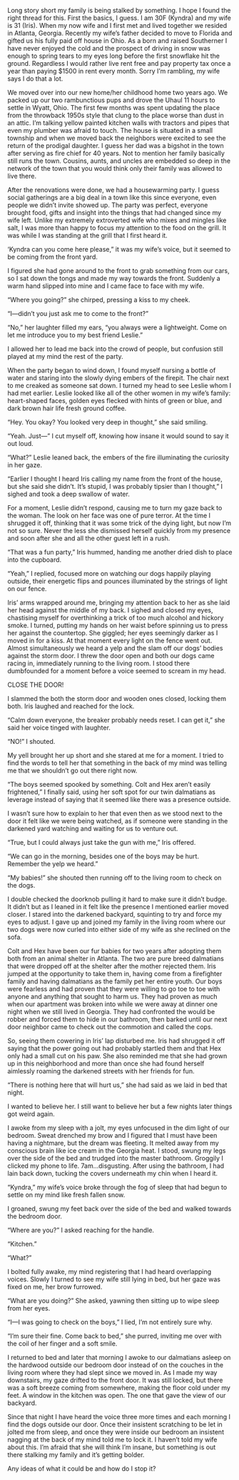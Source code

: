 Long story short my family is being stalked by something. I hope I found the right thread for this. First the basics, I guess. I am 30F (Kyndra)  and my wife is 31 (Iris). When my now wife and I first met and lived together we resided in Atlanta, Georgia. Recently my wife’s father decided to move to Florida and gifted us his fully paid off house in Ohio. As a born and raised Southerner I have never enjoyed the cold and the prospect of driving in snow was enough to spring tears to my eyes long before the first snowflake hit the ground. Regardless I would rather live rent free and pay property tax once a year than paying $1500 in rent every month. Sorry I’m rambling, my wife says I do that a lot. 

We moved over into our new home/her childhood home two years ago. We packed up our two rambunctious pups and drove the Uhaul 11 hours to settle in Wyatt, Ohio. The first few months was spent updating the place from the throwback 1950s style that clung to the place worse than dust in an attic. I’m talking yellow painted kitchen walls with tractors and pipes that even my plumber was afraid to touch. The house is situated in a small township and when we moved back the neighbors were excited to see the return of the prodigal daughter. I guess her dad was a bigshot in the town after serving as fire chief for 40 years. Not to mention her family basically still runs the town. Cousins, aunts, and uncles are embedded so deep in the network of the town that you would think only their family was allowed to live there. 

After the renovations were done, we had a housewarming party. I guess social gatherings are a big deal in a town like this since everyone, even people we didn’t invite showed up. The party was perfect, everyone brought food, gifts and insight into the things that had changed since my wife left. Unlike my extremely extroverted wife who mixes and mingles like salt, I was more than happy to focus my attention to the food on the grill. It was while I was standing at the grill that I first heard it. 

‘Kyndra can you come here please,” it was my wife’s voice, but it seemed to be coming from the front yard. 

I figured she had gone around to the front to grab something from our cars, so I sat down the tongs and made my way towards the front. Suddenly a warm hand slipped into mine and I came face to face with my wife. 

“Where you going?” she chirped, pressing a kiss to my cheek. 

“I—didn’t you just ask me to come to the front?” 

“No,” her laughter filled my ears, “you always were a lightweight. Come on let me introduce you to my best friend Leslie.” 

I allowed her to lead me back into the crowd of people, but confusion still played at my mind the rest of the party. 

When the party began to wind down, I found myself nursing a bottle of water and staring into the slowly dying embers of the firepit. The chair next to me creaked as someone sat down. I turned my head to see Leslie whom I had met earlier. Leslie looked like all of the other women in my wife’s family: heart-shaped faces, golden eyes flecked with hints of green or blue, and dark brown hair life fresh ground coffee. 

“Hey. You okay? You looked very deep in thought,” she said smiling. 

“Yeah. Just—” I cut myself off, knowing how insane it would sound to say it out loud. 

“What?” Leslie leaned back, the embers of the fire illuminating the curiosity in her gaze. 

“Earlier I thought I heard Iris calling my name from the front of the house, but she said she didn’t. It’s stupid, I was probably tipsier than I thought,” I sighed and took a deep swallow of water. 

For a moment, Leslie didn’t respond, causing me to turn my gaze back to the woman. The look on her face was one of pure terror. At the time I shrugged it off, thinking that it was some trick of the dying light, but now I’m not so sure. Never the less she dismissed herself quickly from my presence and soon after she and all the other guest left in a rush. 

“That was a fun party,” Iris hummed, handing me another dried dish to place into the cupboard. 

“Yeah,” I replied, focused more on watching our dogs happily playing outside, their energetic flips and pounces illuminated by the strings of light on our fence. 

Iris’ arms wrapped around me, bringing my attention back to her as she laid her head against the middle of my back. I sighed and closed my eyes, chastising myself for overthinking a trick of too much alcohol and hickory smoke. I turned, putting my hands on her waist before spinning us to press her against the countertop. She giggled; her eyes seemingly darker as I moved in for a kiss. At that moment every light on the fence went out. Almost simultaneously we heard a yelp and the slam off our dogs’ bodies against the storm door. I threw the door open and both our dogs came racing in, immediately running to the living room. I stood there dumbfounded for a moment before a voice seemed to scream in my head. 

CLOSE THE DOOR!

I slammed the both the storm door and wooden ones closed, locking them both. Iris laughed and reached for the lock. 

“Calm down everyone, the breaker probably needs reset. I can get it,” she said her voice tinged with laughter. 

“NO!” I shouted.

My yell brought her up short and she stared at me for a moment. I tried to find the words to tell her that something in the back of my mind was telling me that we shouldn’t go out there right now. 

“The boys seemed spooked by something. Colt and Hex aren’t easily frightened,” I finally said, using her soft spot for our twin dalmatians as leverage instead of saying that it seemed like there was a presence outside. 

I wasn’t sure how to explain to her that even then as we stood next to the door it felt like we were being watched, as if someone were standing in the darkened yard watching and waiting for us to venture out. 

“True, but I could always just take the gun with me,” Iris offered. 

“We can go in the morning, besides one of the boys may be hurt. Remember the yelp we heard.” 

“My babies!” she shouted then running off to the living room to check on the dogs. 

I double checked the doorknob pulling it hard to make sure it didn’t budge. It didn’t but as I leaned in it felt like the presence I mentioned earlier moved closer. I stared into the darkened backyard, squinting to try and force my eyes to adjust. I gave up and joined my family in the living room where our two dogs were now curled into either side of my wife as she reclined on the sofa. 

Colt and Hex have been our fur babies for two years after adopting them both from an animal shelter in Atlanta. The two are pure breed dalmatians that were dropped off at the shelter after the mother rejected them. Iris jumped at the opportunity to take them in, having come from a firefighter family and having dalmatians as the family pet her entire youth. Our boys were fearless and had proven that they were willing to go toe to toe with anyone and anything that sought to harm us. They had proven as much when our apartment was broken into while we were away at dinner one night when we still lived in Georgia. They had confronted the would be robber and forced them to hide in our bathroom, then barked until our next door neighbor came to check out the commotion and called the cops.

So, seeing them cowering in Iris’ lap disturbed me. Iris had shrugged it off saying that the power going out had probably startled them and that Hex only had a small cut on his paw. She also reminded me that she had grown up in this neighborhood and more than once she had found herself aimlessly roaming the darkened streets with her friends for fun. 

“There is nothing here that will hurt us,” she had said as we laid in bed that night. 

I wanted to believe her. I still want to believe her but a few nights later things got weird again. 

I awoke from my sleep with a jolt, my eyes unfocused in the dim light of our bedroom. Sweat drenched my brow and I figured that I must have been having a nightmare, but the dream was fleeting. It melted away from my conscious brain like ice cream in the Georgia heat. I stood, swung my legs over the side of the bed and trudged into the master bathroom. Groggily I clicked my phone to life. 7am…disgusting. After using the bathroom, I had lain back down, tucking the covers underneath my chin when I heard it. 

“Kyndra,” my wife’s voice broke through the fog of sleep that had begun to settle on my mind like fresh fallen snow. 

I groaned, swung my feet back over the side of the bed and walked towards the bedroom door. 

“Where are you?” I asked reaching for the handle. 

“Kitchen.”

“What?” 

I bolted fully awake, my mind registering that I had heard overlapping voices. Slowly I turned to see my wife still lying in bed, but her gaze was fixed on me, her brow furrowed. 

“What are you doing?” She asked, yawning then sitting up to wipe sleep from her eyes. 

“I—I was going to check on the boys,” I lied, I’m not entirely sure why. 

“I’m sure their fine. Come back to bed,” she purred, inviting me over with the coil of her finger and a soft smile. 

I returned to bed and later that morning I awoke to our dalmatians asleep on the hardwood outside our bedroom door instead of on the couches in the living room where they had slept since we moved in. As I made my way downstairs, my gaze drifted to the front door. It was still locked, but there was a soft breeze coming from somewhere, making the floor cold under my feet. A window in the kitchen was open. The one that gave the view of our backyard. 

Since that night I have heard the voice three more times and each morning I find the dogs outside our door. Once their insistent scratching to be let in jolted me from sleep, and once they were inside our bedroom an insistent nagging at the back of my mind told me to lock it. I haven’t told my wife about this. I’m afraid that she will think I’m insane, but something is out there stalking my family and it’s getting bolder. 

Any ideas of what it could be and how do I stop it?